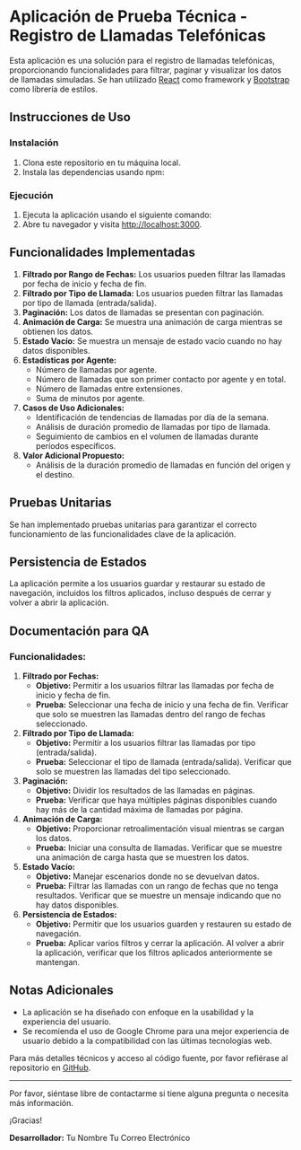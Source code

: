 # Aplicación de Prueba Técnica - Registro de Llamadas Telefónicas

Esta aplicación es una solución para el registro de llamadas telefónicas, proporcionando funcionalidades para filtrar,
paginar y visualizar los datos de llamadas simuladas. Se han utilizado [React](https://reactjs.org/) como framework y
[Bootstrap](https://getbootstrap.com/) como librería de estilos.

## Instrucciones de Uso

### Instalación

1. Clona este repositorio en tu máquina local.
2. Instala las dependencias usando npm:

### Ejecución

1. Ejecuta la aplicación usando el siguiente comando:
2. Abre tu navegador y visita [http://localhost:3000](http://localhost:3000).

## Funcionalidades Implementadas

1. **Filtrado por Rango de Fechas:** Los usuarios pueden filtrar las llamadas por fecha de inicio y fecha de fin.
2. **Filtrado por Tipo de Llamada:** Los usuarios pueden filtrar las llamadas por tipo de llamada (entrada/salida).
3. **Paginación:** Los datos de llamadas se presentan con paginación.
4. **Animación de Carga:** Se muestra una animación de carga mientras se obtienen los datos.
5. **Estado Vacío:** Se muestra un mensaje de estado vacío cuando no hay datos disponibles.
6. **Estadísticas por Agente:**
    - Número de llamadas por agente.
    - Número de llamadas que son primer contacto por agente y en total.
    - Número de llamadas entre extensiones.
    - Suma de minutos por agente.
7. **Casos de Uso Adicionales:**
    - Identificación de tendencias de llamadas por día de la semana.
    - Análisis de duración promedio de llamadas por tipo de llamada.
    - Seguimiento de cambios en el volumen de llamadas durante períodos específicos.
8. **Valor Adicional Propuesto:**
    - Análisis de la duración promedio de llamadas en función del origen y el destino.

## Pruebas Unitarias

Se han implementado pruebas unitarias para garantizar el correcto funcionamiento de las funcionalidades clave de la
aplicación.

## Persistencia de Estados

La aplicación permite a los usuarios guardar y restaurar su estado de navegación, incluidos los filtros aplicados,
incluso después de cerrar y volver a abrir la aplicación.

## Documentación para QA

### Funcionalidades:

1. **Filtrado por Fechas:**
    - **Objetivo:** Permitir a los usuarios filtrar las llamadas por fecha de inicio y fecha de fin.
    - **Prueba:** Seleccionar una fecha de inicio y una fecha de fin. Verificar que solo se muestren las llamadas dentro
      del rango de fechas seleccionado.
2. **Filtrado por Tipo de Llamada:**
    - **Objetivo:** Permitir a los usuarios filtrar las llamadas por tipo (entrada/salida).
    - **Prueba:** Seleccionar el tipo de llamada (entrada/salida). Verificar que solo se muestren las llamadas del tipo
      seleccionado.
3. **Paginación:**
    - **Objetivo:** Dividir los resultados de las llamadas en páginas.
    - **Prueba:** Verificar que haya múltiples páginas disponibles cuando hay más de la cantidad máxima de llamadas por
      página.
4. **Animación de Carga:**
    - **Objetivo:** Proporcionar retroalimentación visual mientras se cargan los datos.
    - **Prueba:** Iniciar una consulta de llamadas. Verificar que se muestre una animación de carga hasta que se
      muestren los datos.
5. **Estado Vacío:**
    - **Objetivo:** Manejar escenarios donde no se devuelvan datos.
    - **Prueba:** Filtrar las llamadas con un rango de fechas que no tenga resultados. Verificar que se muestre un
      mensaje indicando que no hay datos disponibles.
6. **Persistencia de Estados:**
    - **Objetivo:** Permitir que los usuarios guarden y restauren su estado de navegación.
    - **Prueba:** Aplicar varios filtros y cerrar la aplicación. Al volver a abrir la aplicación, verificar que los
      filtros aplicados anteriormente se mantengan.

## Notas Adicionales

-   La aplicación se ha diseñado con enfoque en la usabilidad y la experiencia del usuario.
-   Se recomienda el uso de Google Chrome para una mejor experiencia de usuario debido a la compatibilidad con las
    últimas tecnologías web.

Para más detalles técnicos y acceso al código fuente, por favor refiérase al repositorio en
[GitHub](https://github.com/tuusuario/nombre-repo).

---

Por favor, siéntase libre de contactarme si tiene alguna pregunta o necesita más información.

¡Gracias!

**Desarrollador:** Tu Nombre Tu Correo Electrónico
